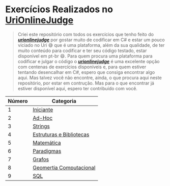 # Exercícios Realizados no [UriOnlineJudge](https://www.urionlinejudge.com.br)

>Criei este repositório com todos os exercícios que tenho feito do ***[urionlinejudge](https://www.urionlinejudge.com.br)***
por gostar muito de codificar em C# e estar um pouco viciado no Uri :sweat_smile: que é uma plataforma, além da sua qualidade, de ter muito conteúdo para codificar e ter seu código testado, estar disponível em pt-br :smile:. Para quem procura uma plataforma para codificar e julgar o código o ***[urionlinejudge](https://www.urionlinejudge.com.br)*** é uma excelente opção com centenas de exercícios disponíveis e, para quem estiver tentando desencalhar em C#, espero que consiga encontrar algo aqui. Mas talvez você não encontre, ainda, o que procura aqui neste repositório, por estar em contrução. Mas para o que encontrar já estiver disponível aqui, espero ter contribuído com você.

Número   | Categoria
-------- | ------
1        | [Iniciante](https://github.com/JefersonMelo/01-URI/tree/master/01-Iniciante)
2        | [Ad-Hoc](https://github.com/JefersonMelo/01-URI/tree/master/02-Ad-Hoc)
3        | [Strings](https://github.com/JefersonMelo/01-URI/tree/master/03-Strings)
4        | [Estruturas e Bibliotecas](https://github.com/JefersonMelo/01-URI/tree/master/04-Estruturas_e_Bibliotecas)
5        | [Matemática](https://github.com/JefersonMelo/01-URI/tree/master/05-Matematica)
6        | [Paradigmas](https://github.com/JefersonMelo/01-URI/tree/master/06-Paradigmas)
7        | [Grafos](https://github.com/JefersonMelo/01-URI/tree/master/07-Grafos)
8        | [Geomertia Computacional](https://github.com/JefersonMelo/01-URI/tree/master/08-Geometria_Computacional)
9        | [SQL](https://github.com/JefersonMelo/01-URI/tree/master/09-SQL)
